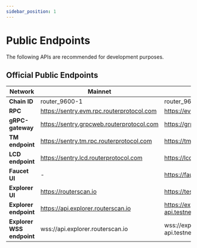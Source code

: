 ```yaml
---
sidebar_position: 1
---
```


# Public Endpoints

The following APIs are recommended for development purposes.

<!-- For maximum control and reliability, it's recommended to run your own Router node. This can be easily accomplished by following the intstruction given in this [git repository](https://github.com/router-protocol/router-chain). -->

## Official Public Endpoints

| Network               | Mainnet                                        | Testnet                                         |
| --------------------- | ---------------------------------------------- | ---------------------------------------------- |
| **Chain ID**          | router_9600-1                                  | router_9601-1                                  |
| **RPC**               | https://sentry.evm.rpc.routerprotocol.com        | https://evm.rpc.testnet.routerchain.dev      |
| **gRPC-gateway**      | https://sentry.grpcweb.routerprotocol.com           | https://grpc.testnet.routerchain.dev         |
| **TM endpoint**       | https://sentry.tm.rpc.routerprotocol.com         | https://tm.rpc.testnet.routerchain.dev           |
| **LCD endpoint**      | https://sentry.lcd.routerprotocol.com            | https://lcd.sentry.routerchain.dev          |
| **Faucet UI**         | -             | https://faucet.routerprotocol.com       |
| **Explorer UI**       | https://routerscan.io       | https://testnet.routerscan.io     |
| **Explorer endpoint** | https://api.explorer.routerscan.io   | https://explorer-api.testnet.routerchain.dev |
| **Explorer WSS endpoint** | wss://api.explorer.routerscan.io   | wss://explorer-api.testnet.routerchain.dev |

<!-- ### API Docs

Please visit the [API reference](/api) to interact with these endpoints.


## Chain Registry

This repo contains a chain.json and assetlist.json for a number of cosmos-sdk based chains. A chain.json contains data that makes it easy to start running or interacting with a node.
- [Chain Registry](https://github.com/cosmos/chain-registry) : `https://github.com/cosmos/chain-registry`

:::tip
Did you know there is also an NPM package that fetch chain-registry data? <br/>
**Learn more** : [https://www.npmjs.com/package/chain-registry](https://www.npmjs.com/package/chain-registry)
:::


## Other providers

- [All That Node](https://www.allthatnode.com/osmosis.dsrv) : `https://www.allthatnode.com/osmosis.dsrv`
  - Features
    - Unlimited access to archive data
    - Faucet available
    - Automated updates
    - Technical support

- [DataHub](https://datahub.figment.io) : `https://datahub.figment.io` -->

